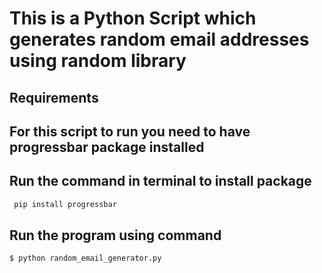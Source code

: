 # This is a Python Script which generates random email addresses using random library

## Requirements

## For this script to run you need to have progressbar package installed

## Run the command in terminal to install package

```python
 pip install progressbar
```
## Run the program using command

``` 
$ python random_email_generator.py
```